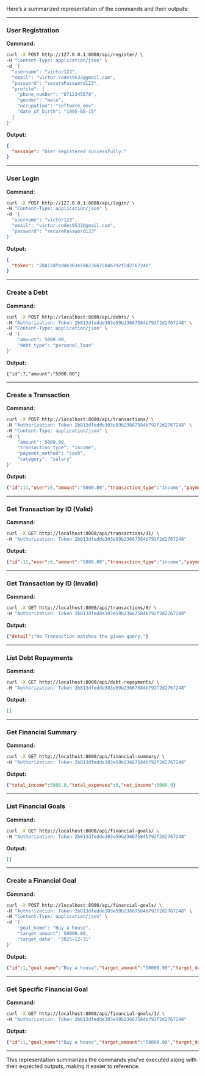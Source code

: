 Here’s a summarized representation of the commands and their outputs:

---

### User Registration
**Command:**
```bash
curl -X POST http://127.0.0.1:8000/api/register/ \
-H "Content-Type: application/json" \
-d '{
  "username": "victor123",
  "email": "victor.codes9532@gmail.com",
  "password": "securePassword123",
  "profile": {
    "phone_number": "0712345678",
    "gender": "male",
    "occupation": "software_dev",
    "date_of_birth": "1995-05-15"
  }
}'
```
**Output:**
```json
{
  "message": "User registered successfully."
}
```

---

### User Login
**Command:**
```bash
curl -X POST http://127.0.0.1:8000/api/login/ \
-H "Content-Type: application/json" \
-d '{
  "username": "victor123",
  "email": "victor.codes9532@gmail.com",
  "password": "securePassword123"
}'
```
**Output:**
```json
{
  "token": "2b813dfedde303e59b23667584b792f2d2767248"
}
```

---

### Create a Debt
**Command:**
```bash
curl -X POST http://localhost:8000/api/debts/ \
-H "Authorization: Token 2b813dfedde303e59b23667584b792f2d2767248" \
-H "Content-Type: application/json" \
-d '{
    "amount": 5000.00,
    "debt_type": "personal_loan"
}'
```
**Output:**
```json[work.md](work.md)
{"id":7,"amount":"5000.00"}
```

---

### Create a Transaction
**Command:**
```bash
curl -X POST http://localhost:8000/api/transactions/ \
-H "Authorization: Token 2b813dfedde303e59b23667584b792f2d2767248" \
-H "Content-Type: application/json" \
-d '{
    "amount": 5000.00,
    "transaction_type": "income",
    "payment_method": "cash",
    "category": "salary"
}'
```
**Output:**
```json
{"id":11,"user":6,"amount":"5000.00","transaction_type":"income","payment_method":"cash","category":"salary"}
```

---

### Get Transaction by ID (Valid)
**Command:**
```bash
curl -X GET http://localhost:8000/api/transactions/11/ \
-H "Authorization: Token 2b813dfedde303e59b23667584b792f2d2767248"
```
**Output:**
```json
{"id":11,"user":6,"amount":"5000.00","transaction_type":"income","payment_method":"cash","category":"salary"}
```

---

### Get Transaction by ID (Invalid)
**Command:**
```bash
curl -X GET http://localhost:8000/api/transactions/0/ \
-H "Authorization: Token 2b813dfedde303e59b23667584b792f2d2767248"
```
**Output:**
```json
{"detail":"No Transaction matches the given query."}
```

---

### List Debt Repayments
**Command:**
```bash
curl -X GET http://localhost:8000/api/debt-repayments/ \
-H "Authorization: Token 2b813dfedde303e59b23667584b792f2d2767248"
```
**Output:**
```json
[]
```

---

### Get Financial Summary
**Command:**
```bash
curl -X GET http://localhost:8000/api/financial-summary/ \
-H "Authorization: Token 2b813dfedde303e59b23667584b792f2d2767248"
```
**Output:**
```json
{"total_income":5000.0,"total_expenses":0,"net_income":5000.0}
```

---

### List Financial Goals
**Command:**
```bash
curl -X GET http://localhost:8000/api/financial-goals/ \
-H "Authorization: Token 2b813dfedde303e59b23667584b792f2d2767248"
```
**Output:**
```json
[]
```

---

### Create a Financial Goal
**Command:**
```bash
curl -X POST http://localhost:8000/api/financial-goals/ \
-H "Authorization: Token 2b813dfedde303e59b23667584b792f2d2767248" \
-H "Content-Type: application/json" \
-d '{
    "goal_name": "Buy a house",
    "target_amount": 50000.00,
    "target_date": "2025-12-31"
}'
```
**Output:**
```json
{"id":1,"goal_name":"Buy a house","target_amount":"50000.00","target_date":"2025-12-31"}
```

---

### Get Specific Financial Goal
**Command:**
```bash
curl -X GET http://localhost:8000/api/financial-goals/1/ \
-H "Authorization: Token 2b813dfedde303e59b23667584b792f2d2767248"
```
**Output:**
```json
{"id":1,"goal_name":"Buy a house","target_amount":"50000.00","target_date":"2025-12-31"}
```

---

This representation summarizes the commands you've executed along with their expected outputs, making it easier to reference.